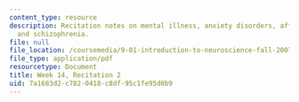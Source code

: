 ```yaml
---
content_type: resource
description: Recitation notes on mental illness, anxiety disorders, affective disorders,
  and schizophrenia.
file: null
file_location: /coursemedia/9-01-introduction-to-neuroscience-fall-2007/7a1683d2c7820418c8df95c1fe95d0b9_wk14_sechand1203.pdf
file_type: application/pdf
resourcetype: Document
title: Week 14, Recitation 2
uid: 7a1683d2-c782-0418-c8df-95c1fe95d0b9
---
```


